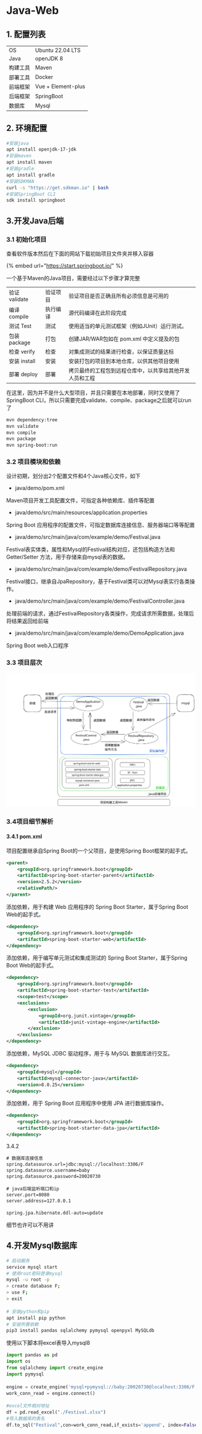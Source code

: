 # Java-Web

## 1. 配置列表

|      |                    |
| ---- | ------------------ |
| OS   | Ubuntu 22.04 LTS   |
| Java | openJDK 8          |
| 构建工具 | Maven              |
| 部署工具 | Docker             |
| 前端框架 | Vue + Element-plus |
| 后端框架 | SpringBoot         |
| 数据库  | Mysql              |

## 2. 环境配置

```bash
#安装java
apt install openjdk-17-jdk
#安装maven
apt install maven
#安装gradle
apt install gradle
#安装SDKMAN
curl -s "https://get.sdkman.io" | bash
#安装SpringBoot CLI
sdk install springboot
```

## 3.开发Java后端

### 3.1 初始化项目

查看软件版本然后在下面的网站下载初始项目文件夹并移入容器

{% embed url="https://start.springboot.io/" %}

一个基于Maven的Java项目，需要经过以下步骤才算完整

|             |      |                              |
| ----------- | ---- | ---------------------------- |
| 验证 validate | 验证项目 | 验证项目是否正确且所有必须信息是可用的          |
| 编译 compile  | 执行编译 | 源代码编译在此阶段完成                  |
| 测试 Test     | 测试   | 使用适当的单元测试框架（例如JUnit）运行测试。    |
| 包装 package  | 打包   | 创建JAR/WAR包如在 pom.xml 中定义提及的包 |
| 检查 verify   | 检查   | 对集成测试的结果进行检查，以保证质量达标         |
| 安装 install  | 安装   | 安装打包的项目到本地仓库，以供其他项目使用        |
| 部署 deploy   | 部署   | 拷贝最终的工程包到远程仓库中，以共享给其他开发人员和工程 |

在这里，因为并不是什么大型项目，并且只需要在本地部署，同时又使用了SpringBoot CLI，所以只需要完成validate、compile、package之后就可以run了

```bash
mvn dependency:tree
mvn validate
mvn compile
mvn package
mvn spring-boot:run
```

### 3.2 项目模块和依赖

设计初期，划分出2个配置文件和4个Java核心文件，如下

* java/demo/pom.xml

Maven项目开发工具配置文件，可指定各种依赖库、插件等配置

* java/demo/src/main/resources/application.properties

Spring Boot 应用程序的配置文件，可指定数据库连接信息、服务器端口等等配置

* java/demo/src/main/java/com/example/demo/Festival.java

Festival表实体类，属性和Mysql的Festival结构对应，还包括构造方法和 Getter/Setter 方法，用于存储来自mysql表的数据。

* java/demo/src/main/java/com/example/demo/FestivalRepository.java

Festival接口，继承自JpaRepository，基于Festival类可以对Mysql表实行各类操作。

* java/demo/src/main/java/com/example/demo/FestivalController.java

处理前端的请求，通过FestivalRepository各类操作，完成请求所需数据，处理后将结果返回给前端

* java/demo/src/main/java/com/example/demo/DemoApplication.java

Spring Boot web入口程序

### 3.3 项目层次

<img src="../.gitbook/assets/file.excalidraw.svg" alt="" class="gitbook-drawing">

### 3.4项目细节解析

#### 3.4.1 pom.xml

项目配置继承自Spring Boot的一个父项目，是使用Spring Boot框架的起手式。

```xml
<parent>
    <groupId>org.springframework.boot</groupId>
    <artifactId>spring-boot-starter-parent</artifactId>
    <version>2.5.2</version>
    <relativePath/>
</parent>
```

添加依赖，用于构建 Web 应用程序的 Spring Boot Starter，属于Spring Boot Web的起手式。

```xml
<dependency>
    <groupId>org.springframework.boot</groupId>
    <artifactId>spring-boot-starter-web</artifactId>
</dependency>
```

添加依赖，用于编写单元测试和集成测试的 Spring Boot Starter，属于Spring Boot Web的起手式。

```xml
<dependency>
    <groupId>org.springframework.boot</groupId>
    <artifactId>spring-boot-starter-test</artifactId>
    <scope>test</scope>
    <exclusions>
        <exclusion>
            <groupId>org.junit.vintage</groupId>
            <artifactId>junit-vintage-engine</artifactId>
        </exclusion>
    </exclusions>
</dependency>
```

添加依赖，MySQL JDBC 驱动程序，用于与 MySQL 数据库进行交互。

```xml
<dependency>
    <groupId>mysql</groupId>
    <artifactId>mysql-connector-java</artifactId>
    <version>8.0.25</version>
</dependency>
```

添加依赖，用于 Spring Boot 应用程序中使用 JPA 进行数据库操作。

```xml
<dependency>
    <groupId>org.springframework.boot</groupId>
    <artifactId>spring-boot-starter-data-jpa</artifactId>
</dependency>
```

3.4.2&#x20;

```properties
# 数据库连接信息
spring.datasource.url=jdbc:mysql://localhost:3306/F
spring.datasource.username=baby
spring.datasource.password=20020730

# java后端监听端口和ip
server.port=8080
server.address=127.0.0.1

spring.jpa.hibernate.ddl-auto=update
```

细节也许可以不用讲

## 4.开发Mysql数据库

```bash
# 启动服务
service mysql start
# 使用root密码登录mysql
mysql -u root -p
> create database F;
> use F;
> exit

# 安装python和pip
apt install pip python
# 安装所需依赖
pip3 install pandas sqlalchemy pymysql openpyxl MySQLdb
```

使用以下脚本将excel表导入mysql8

```python
import pandas as pd
import os
from sqlalchemy import create_engine
import pymysql

engine = create_engine('mysql+pymysql://baby:20020730@localhost:3306/F')
work_conn_read = engine.connect()

#excel文件相对地址
df = pd.read_excel("./Festival.xlsx")
#导入数据库的表名
df.to_sql("Festival",con=work_conn_read,if_exists='append', index=False)
```
